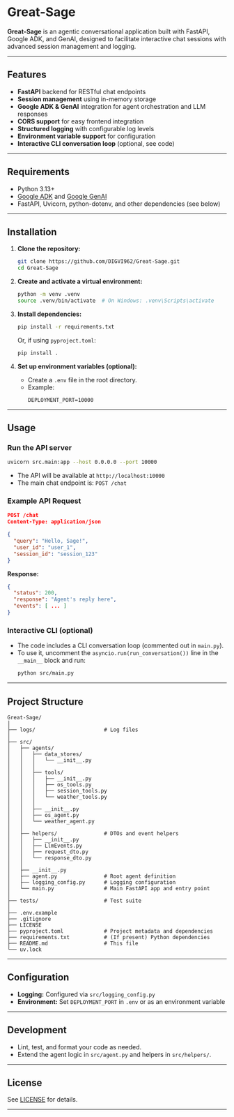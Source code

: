 # Great-Sage

**Great-Sage** is an agentic conversational application built with FastAPI, Google ADK, and GenAI, designed to facilitate interactive chat sessions with advanced session management and logging.

---

## Features

- **FastAPI** backend for RESTful chat endpoints
- **Session management** using in-memory storage
- **Google ADK & GenAI** integration for agent orchestration and LLM responses
- **CORS support** for easy frontend integration
- **Structured logging** with configurable log levels
- **Environment variable support** for configuration
- **Interactive CLI conversation loop** (optional, see code)

---

## Requirements

- Python 3.13+
- [Google ADK](https://google.github.io/adk-docs/) and [Google GenAI](https://github.com/google/generative-ai-python)
- FastAPI, Uvicorn, python-dotenv, and other dependencies (see below)

---

## Installation

1. **Clone the repository:**
   ```bash
   git clone https://github.com/DIGVI962/Great-Sage.git
   cd Great-Sage
   ```

2. **Create and activate a virtual environment:**
   ```bash
   python -m venv .venv
   source .venv/bin/activate  # On Windows: .venv\Scripts\activate
   ```

3. **Install dependencies:**
   ```bash
   pip install -r requirements.txt
   ```
   Or, if using `pyproject.toml`:
   ```bash
   pip install .
   ```

4. **Set up environment variables (optional):**
   - Create a `.env` file in the root directory.
   - Example:
     ```
     DEPLOYMENT_PORT=10000
     ```

---

## Usage

### Run the API server

```bash
uvicorn src.main:app --host 0.0.0.0 --port 10000
```

- The API will be available at `http://localhost:10000`
- The main chat endpoint is: `POST /chat`

### Example API Request

```json
POST /chat
Content-Type: application/json

{
  "query": "Hello, Sage!",
  "user_id": "user_1",
  "session_id": "session_123"
}
```

**Response:**
```json
{
  "status": 200,
  "response": "Agent's reply here",
  "events": [ ... ]
}
```

### Interactive CLI (optional)

- The code includes a CLI conversation loop (commented out in `main.py`).
- To use it, uncomment the `asyncio.run(run_conversation())` line in the `__main__` block and run:
  ```bash
  python src/main.py
  ```

---

## Project Structure

```
Great-Sage/
│
├── logs/                      # Log files
│
├── src/
│   ├── agents/
│   │   ├── data_stores/
│   │   │   └── __init__.py
│   │   │
│   │   ├── tools/
│   │   │   ├── __init__.py
│   │   │   ├── os_tools.py
│   │   │   ├── session_tools.py
│   │   │   └── weather_tools.py
│   │   │
│   │   ├── __init__.py
│   │   ├── os_agent.py
│   │   └── weather_agent.py
│   │
│   ├── helpers/               # DTOs and event helpers
│   │   ├── __init__.py
│   │   ├── LlmEvents.py
│   │   ├── request_dto.py
│   │   └── response_dto.py
│   │
│   ├── __init__.py
│   ├── agent.py               # Root agent definition
│   ├── logging_config.py      # Logging configuration
│   └── main.py                # Main FastAPI app and entry point
│
├── tests/                     # Test suite
│
├── .env.example
├── .gitignore
├── LICENSE
├── pyproject.toml             # Project metadata and dependencies
├── requirements.txt           # (If present) Python dependencies
├── README.md                  # This file
└── uv.lock
```

---

## Configuration

- **Logging:** Configured via `src/logging_config.py`
- **Environment:** Set `DEPLOYMENT_PORT` in `.env` or as an environment variable

---

## Development

- Lint, test, and format your code as needed.
- Extend the agent logic in `src/agent.py` and helpers in `src/helpers/`.

---

## License

See [LICENSE](LICENSE) for details.

---
